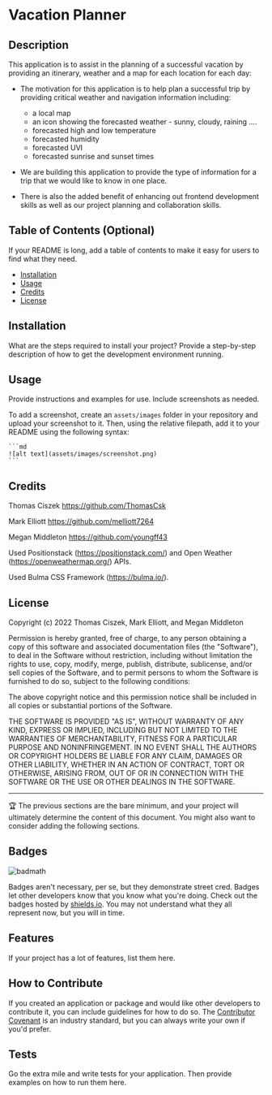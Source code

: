 # Vacation Planner

## Description

This application is to assist in the planning of a successful vacation by providing an itinerary, weather and a map for each location for each day:

- The motivation for this application is to help plan a successful trip by providing critical weather and navigation information including:
    - a local map
    - an icon showing the forecasted weather - sunny, cloudy, raining ....
    - forecasted high and low temperature
    - forecasted humidity
    - forecasted UVI
    - forecasted sunrise and sunset times

- We are building this application to provide the type of information for a trip that we would like to know in one place.  
- There is also the added benefit of enhancing out frontend development skills as well as our project planning and collaboration skills.  

## Table of Contents (Optional)

If your README is long, add a table of contents to make it easy for users to find what they need.

- [Installation](#installation)
- [Usage](#usage)
- [Credits](#credits)
- [License](#license)

## Installation

What are the steps required to install your project? Provide a step-by-step description of how to get the development environment running.

## Usage

Provide instructions and examples for use. Include screenshots as needed.

To add a screenshot, create an `assets/images` folder in your repository and upload your screenshot to it. Then, using the relative filepath, add it to your README using the following syntax:

    ```md
    ![alt text](assets/images/screenshot.png)
    ```

## Credits

Thomas Ciszek  https://github.com/ThomasCsk

Mark Elliott  https://github.com/melliott7264

Megan Middleton  https://github.com/youngff43

Used Positionstack (https://positionstack.com/) and Open Weather (https://openweathermap.org/) APIs.

Used Bulma CSS Framework (https://bulma.io/).

## License

Copyright (c) 2022 Thomas Ciszek, Mark Elliott, and Megan Middleton

Permission is hereby granted, free of charge, to any person obtaining a copy
of this software and associated documentation files (the "Software"), to deal
in the Software without restriction, including without limitation the rights
to use, copy, modify, merge, publish, distribute, sublicense, and/or sell
copies of the Software, and to permit persons to whom the Software is
furnished to do so, subject to the following conditions:

The above copyright notice and this permission notice shall be included in all
copies or substantial portions of the Software.

THE SOFTWARE IS PROVIDED "AS IS", WITHOUT WARRANTY OF ANY KIND, EXPRESS OR
IMPLIED, INCLUDING BUT NOT LIMITED TO THE WARRANTIES OF MERCHANTABILITY,
FITNESS FOR A PARTICULAR PURPOSE AND NONINFRINGEMENT. IN NO EVENT SHALL THE
AUTHORS OR COPYRIGHT HOLDERS BE LIABLE FOR ANY CLAIM, DAMAGES OR OTHER
LIABILITY, WHETHER IN AN ACTION OF CONTRACT, TORT OR OTHERWISE, ARISING FROM,
OUT OF OR IN CONNECTION WITH THE SOFTWARE OR THE USE OR OTHER DEALINGS IN THE
SOFTWARE.

---

🏆 The previous sections are the bare minimum, and your project will ultimately determine the content of this document. You might also want to consider adding the following sections.

## Badges

![badmath](https://img.shields.io/github/languages/top/lernantino/badmath)

Badges aren't necessary, per se, but they demonstrate street cred. Badges let other developers know that you know what you're doing. Check out the badges hosted by [shields.io](https://shields.io/). You may not understand what they all represent now, but you will in time.

## Features

If your project has a lot of features, list them here.

## How to Contribute

If you created an application or package and would like other developers to contribute it, you can include guidelines for how to do so. The [Contributor Covenant](https://www.contributor-covenant.org/) is an industry standard, but you can always write your own if you'd prefer.

## Tests

Go the extra mile and write tests for your application. Then provide examples on how to run them here.